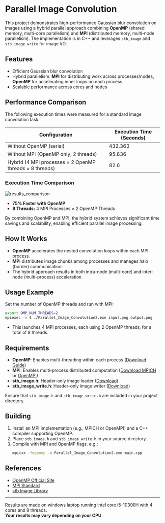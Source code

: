 # Parallel Image Convolution

This project demonstrates high-performance Gaussian blur convolution on images using a hybrid parallel approach combining **OpenMP** (shared memory, multi-core parallelism) and **MPI** (distributed memory, multi-node parallelism). The implementation is in C++ and leverages `stb_image` and `stb_image_write` for image I/O.

## Features

- Efficient Gaussian blur convolution
- Hybrid parallelism: **MPI** for distributing work across processes/nodes, **OpenMP** for accelerating inner loops on each process
- Scalable performance across cores and nodes

## Performance Comparison

The following execution times were measured for a standard image convolution task:

| Configuration                                     | Execution Time (Seconds) |
|---------------------------------------------------|-------------------------|
| Without OpenMP (serial)                           | 432.363                 |
| Without MPI (OpenMP only, 2 threads)              | 95.836                  |
| Hybrid (4 MPI processes × 2 OpenMP threads = 8 threads) | 82.6                    |

### Execution Time Comparison

![results_comparison](https://github.com/user-attachments/assets/89c16505-0b4a-4677-870b-381e1a15455c)

- **75% Faster with OpenMP**
- **8 Threads:** 4 MPI Processes × 2 OpenMP Threads

By combining OpenMP and MPI, the hybrid system achieves significant time savings and scalability, enabling efficient parallel image processing.

## How It Works

- **OpenMP** accelerates the nested convolution loops within each MPI process.
- **MPI** distributes image chunks among processes and manages halo (border) communication.
- The hybrid approach results in both intra-node (multi-core) and inter-node (multi-process) acceleration.

## Usage Example

Set the number of OpenMP threads and run with MPI:

```bash
export OMP_NUM_THREADS=2
mpiexec -n 4 ./Parallel_Image_Convolution2.exe input.png output.png
```
- This launches 4 MPI processes, each using 2 OpenMP threads, for a total of 8 threads.

## Requirements

- **OpenMP**: Enables multi-threading within each process ([Download Guide](https://www.openmp.org/resources/openmp-compilers-tools/))
- **MPI**: Enables multi-process distributed computation ([Download MPICH](https://www.mpich.org/downloads/) or [OpenMPI](https://www.open-mpi.org/software/))
- **stb_image.h**: Header-only image loader ([Download](https://github.com/nothings/stb/blob/master/stb_image.h))
- **stb_image_write.h**: Header-only image writer ([Download](https://github.com/nothings/stb/blob/master/stb_image_write.h))

Ensure that `stb_image.h` and `stb_image_write.h` are included in your project directory.

## Building

1. Install an MPI implementation (e.g., MPICH or OpenMPI) and a C++ compiler supporting OpenMP.
2. Place `stb_image.h` and `stb_image_write.h` in your source directory.
3. Compile with MPI and OpenMP flags, e.g.:
   ```bash
   mpicxx -fopenmp -o Parallel_Image_Convolution2.exe main.cpp
   ```

## References

- [OpenMP Official Site](https://www.openmp.org/)
- [MPI Standard](https://www.mpi-forum.org/)
- [stb Image Library](https://github.com/nothings/stb)

---
Results are made on windows laptop running intel core i5-10300H with 4 cores and 8 threads.<br>
**Your results may vary depending on your CPU**
